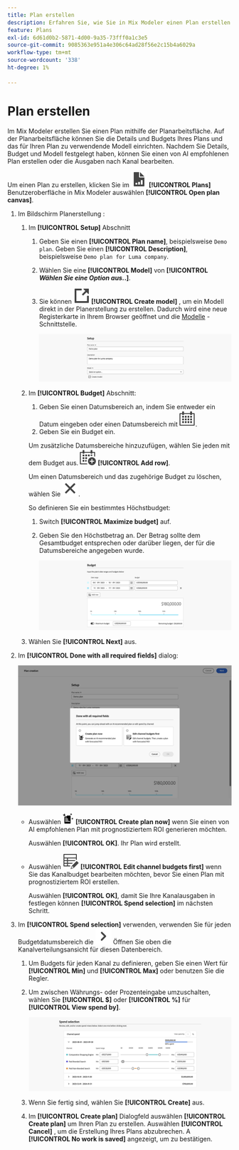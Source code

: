 ```yaml
---
title: Plan erstellen
description: Erfahren Sie, wie Sie in Mix Modeler einen Plan erstellen.
feature: Plans
exl-id: 6d61d0b2-5871-4d00-9a35-73fff0a1c3e5
source-git-commit: 9085363e951a4e306c64ad28f56e2c15b4a6029a
workflow-type: tm+mt
source-wordcount: '338'
ht-degree: 1%

---
```



# Plan erstellen

Im Mix Modeler erstellen Sie einen Plan mithilfe der Planarbeitsfläche. Auf der Planarbeitsfläche können Sie die Details und Budgets Ihres Plans und das für Ihren Plan zu verwendende Modell einrichten. Nachdem Sie Details, Budget und Modell festgelegt haben, können Sie einen von AI empfohlenen Plan erstellen oder die Ausgaben nach Kanal bearbeiten.

Um einen Plan zu erstellen, klicken Sie im ![PLan](/help/assets//icons/FileChart.svg) **[!UICONTROL Plans]** Benutzeroberfläche in Mix Modeler auswählen **[!UICONTROL Open plan canvas]**.

1. Im Bildschirm Planerstellung :

   1. Im **[!UICONTROL Setup]** Abschnitt

      1. Geben Sie einen **[!UICONTROL Plan name]**, beispielsweise `Demo plan`. Geben Sie einen **[!UICONTROL Description]**, beispielsweise `Demo plan for Luma company`.
      1. Wählen Sie eine **[!UICONTROL Model]** von **[!UICONTROL _Wählen Sie eine Option aus._.]**.
      1. Sie können ![LinkOut](/help/assets//icons/LinkOut.svg) **[!UICONTROL Create model]** , um ein Modell direkt in der Planerstellung zu erstellen. Dadurch wird eine neue Registerkarte in Ihrem Browser geöffnet und die [Modelle](../models/overview.md) -Schnittstelle.

         ![Einrichtung planen](/help/assets//plan-setup.png)

   1. Im **[!UICONTROL Budget]** Abschnitt:

      1. Geben Sie einen Datumsbereich an, indem Sie entweder ein Datum eingeben oder einen Datumsbereich mit ![Kalender](/help/assets//icons/Calendar.svg).
      1. Geben Sie ein Budget ein.

      Um zusätzliche Datumsbereiche hinzuzufügen, wählen Sie jeden mit dem Budget aus. ![CalendarAdd](/help/assets//icons/CalendarAdd.svg) **[!UICONTROL Add row]**.

      Um einen Datumsbereich und das zugehörige Budget zu löschen, wählen Sie ![Schließen](/help/assets//icons/Close.svg).

      So definieren Sie ein bestimmtes Höchstbudget:

      1. Switch **[!UICONTROL Maximize budget]** auf.
      1. Geben Sie den Höchstbetrag an. Der Betrag sollte dem Gesamtbudget entsprechen oder darüber liegen, der für die Datumsbereiche angegeben wurde.

         ![Budget planen](/help/assets//plan-budget.png)

   1. Wählen Sie **[!UICONTROL Next]** aus.

1. Im **[!UICONTROL Done with all required fields]** dialog:

   ![Plan abgeschlossen](/help/assets//plan-done-required-fields.png)

   * Auswählen <img src="/help/assets//icons/NewPlan.svg" width="25" /> **[!UICONTROL Create plan now]** wenn Sie einen von AI empfohlenen Plan mit prognostiziertem ROI generieren möchten.

     Auswählen **[!UICONTROL OK]**. Ihr Plan wird erstellt.


   * Auswählen ![TableEdit](/help/assets//icons/TableEdit.svg) **[!UICONTROL Edit channel budgets first]** wenn Sie das Kanalbudget bearbeiten möchten, bevor Sie einen Plan mit prognostiziertem ROI erstellen.

     Auswählen **[!UICONTROL OK]**, damit Sie Ihre Kanalausgaben in festlegen können **[!UICONTROL Spend selection]** im nächsten Schritt.



1. Im **[!UICONTROL Spend selection]** verwenden, verwenden Sie für jeden Budgetdatumsbereich die ![Chevron](/help/assets//icons/ChevronRight.svg) Öffnen Sie oben die Kanalverteilungsansicht für diesen Datenbereich.

   1. Um Budgets für jeden Kanal zu definieren, geben Sie einen Wert für **[!UICONTROL Min]** und **[!UICONTROL Max]** oder benutzen Sie die Regler.

   1. Um zwischen Währungs- oder Prozenteingabe umzuschalten, wählen Sie **[!UICONTROL $]** oder **[!UICONTROL %]** für **[!UICONTROL View spend by]**.

      ![Ausgabenauswahl](/help/assets//plan-spend-selection.png)

   1. Wenn Sie fertig sind, wählen Sie **[!UICONTROL Create]** aus.

   1. Im **[!UICONTROL Create plan]** Dialogfeld auswählen **[!UICONTROL Create plan]** um Ihren Plan zu erstellen. Auswählen **[!UICONTROL Cancel]** , um die Erstellung Ihres Plans abzubrechen. A **[!UICONTROL No work is saved]** angezeigt, um zu bestätigen.
